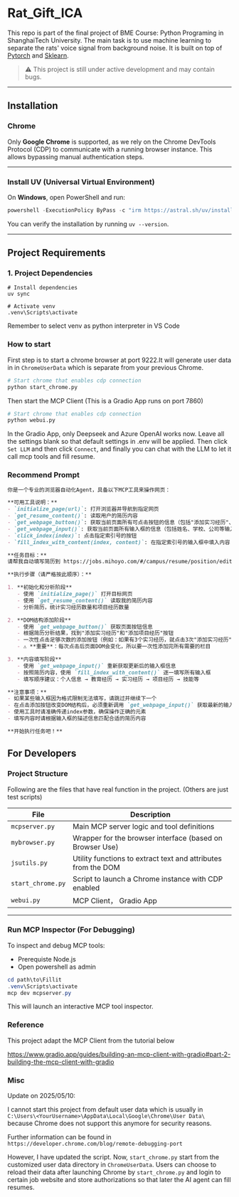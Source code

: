 # Rat_Gift_ICA

This repo is part of the final project of BME Course: Python Programing in ShanghaiTech University. The main task is to use machine learning to separate the rats' voice signal from background noise. 
It is built on top of [Pytorch]() and [Sklearn](). 

> ⚠️ This project is still under active development and may contain bugs.

---

## Installation

### Chrome

Only **Google Chrome** is supported, as we rely on the Chrome DevTools Protocol (CDP) to communicate with a running browser instance. This allows bypassing manual authentication steps.

---

### Install UV (Universal Virtual Environment)

On **Windows**, open PowerShell and run:

```powershell
powershell -ExecutionPolicy ByPass -c "irm https://astral.sh/uv/install.ps1 | iex"
```

You can verify the installation by running `uv --version`.

---

## Project Requirements
### 1. Project Dependencies
```
# Install dependencies
uv sync
```

```
# Activate venv
.venv\Scripts\activate
```

Remember to select venv as python interpreter  in VS Code

### How to start
First step is to start a chrome browser at port 9222.It will generate user data in  in `ChromeUserData` which is separate from your previous Chrome.

```bash
# Start chrome that enables cdp connection
python start_chrome.py
```

Then start the MCP Client (This is a Gradio App runs on port 7860)
```bash
# Start chrome that enables cdp connection
python webui.py
```

In the Gradio App, only Deepseek and Azure OpenAI works now. Leave all the settings blank so that default settings in .env will be applied. Then click `Set LLM` and then click `Connect`, and finally you can chat with the LLM to let it call mcp tools and fill resume.

### Recommend Prompt
```markdown
你是一个专业的浏览器自动化Agent，具备以下MCP工具来操作网页：

**可用工具说明：**
- `initialize_page(url)`: 打开浏览器并导航到指定网页
- `get_resume_content()`: 读取用户的简历内容
- `get_webpage_button()`: 获取当前页面所有可点击按钮的信息（包括"添加实习经历"、"添加项目经历"等按钮）
- `get_webpage_input()`: 获取当前页面所有输入框的信息（包括姓名、学校、公司等输入框）
- `click_index(index)`: 点击指定索引号的按钮
- `fill_index_with_content(index, content)`: 在指定索引号的输入框中填入内容

**任务目标：**
请帮我自动填写简历到 https://jobs.mihoyo.com/#/campus/resume/position/edit/6018

**执行步骤（请严格按此顺序）：**

1. **初始化和分析阶段**
   - 使用 `initialize_page()` 打开目标网页
   - 使用 `get_resume_content()` 读取我的简历内容
   - 分析简历，统计实习经历数量和项目经历数量

2. **DOM结构添加阶段**
   - 使用 `get_webpage_button()` 获取页面按钮信息
   - 根据简历分析结果，找到"添加实习经历"和"添加项目经历"按钮
   - 一次性点击足够次数的添加按钮（例如：如果有3个实习经历，就点击3次"添加实习经历"按钮）
   - ⚠️ **重要**：每次点击后页面DOM会变化，所以要一次性添加完所有需要的栏目

3. **内容填写阶段**
   - 使用 `get_webpage_input()` 重新获取更新后的输入框信息
   - 按照简历内容，使用 `fill_index_with_content()` 逐一填写所有输入框
   - 填写顺序建议：个人信息 → 教育经历 → 实习经历 → 项目经历 → 技能等

**注意事项：**
- 如果某些输入框因为格式限制无法填写，请跳过并继续下一个
- 在点击添加按钮改变DOM结构后，必须重新调用 `get_webpage_input()` 获取最新的输入框信息
- 使用工具时请准确传递index参数，确保操作正确的元素
- 填写内容时请根据输入框的描述信息匹配合适的简历内容

**开始执行任务吧！**
```


## For Developers

### Project Structure
Following are the files that have real function in the project. (Others are just test scripts)

| File              | Description                                                             |
|-------------------|-------------------------------------------------------------------------|
| `mcpserver.py`    | Main MCP server logic and tool definitions                              |
| `mybrowser.py`    | Wrapper for the browser interface (based on Browser Use)                |
| `jsutils.py`      | Utility functions to extract text and attributes from the DOM           |
| `start_chrome.py` | Script to launch a Chrome instance with CDP enabled                     |
| `webui.py` | MCP Client， Gradio App                    |
---

### Run MCP Inspector (For Debugging)

To inspect and debug MCP tools:
- Prerequiste Node.js
- Open powershell as admin

```powershell
cd path\to\Fillit
.venv\Scripts\activate
mcp dev mcpserver.py
```

This will launch an interactive MCP tool inspector.


### Reference
This project adapt the MCP Client from the tutorial below

https://www.gradio.app/guides/building-an-mcp-client-with-gradio#part-2-building-the-mcp-client-with-gradio


### Misc 
Update on 2025/05/10:

I cannot start this project from default user data which is usually in `C:\Users\<YourUsername>\AppData\Local\Google\Chrome\User Data\`
 because Chrome does not support this anymore for security reasons. 

 Further information can be found in `https://developer.chrome.com/blog/remote-debugging-port`

 However, I have updated the script. Now, `start_chrome.py` start from the customized user data directory in `ChromeUserData`. Users can choose to reload their data after launching Chrome by `start_chrome.py` and login to certain job website and store authorizations so that later the AI agent can fill resumes.